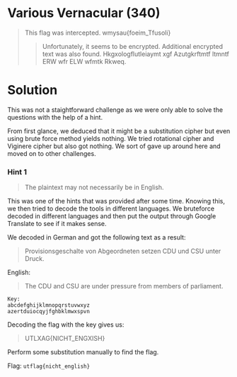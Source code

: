 # Various Vernacular (340)

> This flag was intercepted. wmysau{foeim_Tfusoli}
>> Unfortunately, it seems to be encrypted. Additional encrypted text was also found. Hkgxologflutleiaymt xgf Azutgkrftmtf ltmntf ERW wfr ELW wfmtk Rkweq.


# Solution

This was not a staightforward challenge as we were only able to solve the questions with the help of a hint.

From first glance, we deduced that it might be a substitution cipher but even using brute force method yields nothing. We tried rotational cipher and Viginere cipher but also got nothing. We sort of gave up around here and moved on to other challenges.

### Hint 1
> The plaintext may not necessarily be in English.

This was one of the hints that was provided after some time. Knowing this, we then tried to decode the tools in different languages. We bruteforce decoded in different languages and then put the output through Google Translate to see if it makes sense.

We decoded in German and got the following text as a result:


> Provisionsgeschalte von Abgeordneten setzen CDU und CSU unter Druck.

English:

> The CDU and CSU are under pressure from members of parliament.

```
Key: 
abcdefghijklmnopqrstuvwxyz     
azertduiocqyjfghbklmwxspvn  
```

Decoding the flag with the key gives us: 

> UTLXAG{NICHT_ENGXISH}

Perform some substitution manually to find the flag.


Flag: `utflag{nicht_english}`
